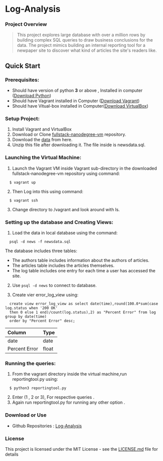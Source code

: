# Log-Analysis


### Project Overview

>This project explores large database with over a million rows by building complex SQL queries to draw business conclusions for the data. The project mimics building an internal reporting tool for a newpaper site to discover what kind of articles the site's readers like. 

## Quick Start

### Prerequisites:

  * Should have version of python **3** or above , Installed in computer ([Download Python](https://www.python.org/downloads/))
  * Should have Vagrant installed in Computer ([Download Vagrant](https://www.vagrantup.com/))
  * Should have Vitual-box installed in Computer([Download VirtualBox](https://www.virtualbox.org/))

### Setup Project:

  1. Install Vagrant and VirtualBox
  2. Download or Clone [fullstack-nanodegree-vm](https://github.com/udacity/fullstack-nanodegree-vm) repository.
  3. Download the [data](https://d17h27t6h515a5.cloudfront.net/topher/2016/August/57b5f748_newsdata/newsdata.zip) from here.
  4. Unzip this file after downloading it. The file inside is newsdata.sql.
  
### Launching the Virtual Machine:

  1. Launch the Vagrant VM inside Vagrant sub-directory in the downloaded fullstack-nanodegree-vm repository using command:
  
  ```
    $ vagrant up
  ```
  2. Then Log into this using command:
  
  ```
    $ vagrant ssh
  ```
  3. Change directory to /vagrant and look around with ls.
  
### Setting up the database and Creating Views:

  1. Load the data in local database using the command:
  
  ```
    psql -d news -f newsdata.sql
  ```
  The database includes three tables:
  * The authors table includes information about the authors of articles.
  * The articles table includes the articles themselves.
  * The log table includes one entry for each time a user has accessed the site.
  
  2. Use `psql -d news` to connect to database.
  
  3. Create vier error_log_view using:
  ```
    create view error_log_view as select date(time),round(100.0*sum(case log.status when '200 OK' 
    then 0 else 1 end)/count(log.status),2) as "Percent Error" from log group by date(time) 
    order by "Percent Error" desc;
  ```
  | Column        | Type    |
  | :-------      | :-------|
  | date          | date    |
  | Percent Error | float   |
  
### Running the queries:
  1. From the vagrant directory inside the virtual machine,run reportingtool.py using:
  ```
    $ python3 reportingtool.py
  ```
  2. Enter (1 , 2 or 3), For respective queries .
  3. Again run reportingtool.py for running any other option .

### Download or Use 

  *  Github Repositories : [Log-Analysis](https://github.com/david-singh/Log-Analysis/)

### License

This project is licensed under the MIT License - see the [LICENSE.md](LICENSE.md) file for details
